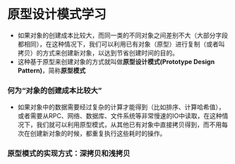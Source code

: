 # 原型设计模式学习
* 如果对象的创建成本比较大，而同一类的不同对象之间差别不大（大部分字段都相同），在这种情况下，我们可以利用已有对象（原型）进行复制（或者叫拷贝）的方式来创建新对象，以达到节省创建时间的目的。
* 这种基于原型来创建对象的方式就叫做**原型设计模式(Prototype Design Pattern)**，简称**原型模式**

### 何为“对象的创建成本比较大”

* 如果对象中的数据需要经过复杂的计算才能得到（比如排序、计算哈希值），或者需要从RPC、网络、数据库、文件系统等非常慢速的IO中读取，在这种情况下，我们就可以利用原型模式，从其他已有对象中直接拷贝得到，而不用每次在创建新对象的时候，都重复执行这些耗时的操作。

### 原型模式的实现方式：深拷贝和浅拷贝

